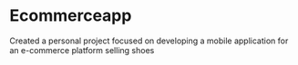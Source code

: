# Ecommerceapp
 Created a personal project focused on developing a mobile application for an e-commerce platform selling shoes
